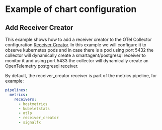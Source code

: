 # Example of chart configuration

## Add Receiver Creator
This example shows how to add a receiver creator to the OTel Collector configuration
[Receiver Creator](https://github.com/open-telemetry/opentelemetry-collector-contrib/tree/main/receiver/receivercreator).
In this example we will configure it to observe kubernetes pods and in case there is a pod
using port 5432 the collector will dynamically create a smartagent/postgresql receiver to monitor it
and using port 5433 the collector will dynamically create an OpenTelemetry postgresql receiver.

By default, the receiver_creator receiver is part of the metrics pipeline, for example:
```yaml
pipelines:
  metrics:
    receivers:
      - hostmetrics
      - kubeletstats
      - otlp
      - receiver_creator
      - signalfx
```
